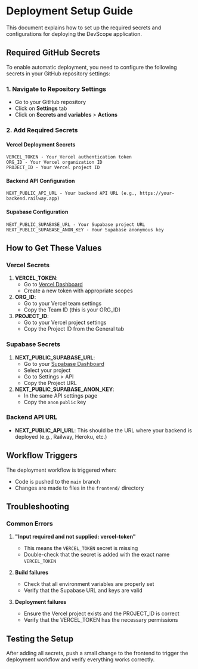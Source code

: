 # Deployment Setup Guide

This document explains how to set up the required secrets and configurations for deploying the DevScope application.

## Required GitHub Secrets

To enable automatic deployment, you need to configure the following secrets in your GitHub repository settings:

### 1. Navigate to Repository Settings

- Go to your GitHub repository
- Click on **Settings** tab
- Click on **Secrets and variables** > **Actions**

### 2. Add Required Secrets

#### Vercel Deployment Secrets

```
VERCEL_TOKEN - Your Vercel authentication token
ORG_ID - Your Vercel organization ID
PROJECT_ID - Your Vercel project ID
```

#### Backend API Configuration

```
NEXT_PUBLIC_API_URL - Your backend API URL (e.g., https://your-backend.railway.app)
```

#### Supabase Configuration

```
NEXT_PUBLIC_SUPABASE_URL - Your Supabase project URL
NEXT_PUBLIC_SUPABASE_ANON_KEY - Your Supabase anonymous key
```

## How to Get These Values

### Vercel Secrets

1. **VERCEL_TOKEN**:
   - Go to [Vercel Dashboard](https://vercel.com/account/tokens)
   - Create a new token with appropriate scopes
2. **ORG_ID**:
   - Go to your Vercel team settings
   - Copy the Team ID (this is your ORG_ID)
3. **PROJECT_ID**:
   - Go to your Vercel project settings
   - Copy the Project ID from the General tab

### Supabase Secrets

1. **NEXT_PUBLIC_SUPABASE_URL**:
   - Go to your [Supabase Dashboard](https://supabase.com/dashboard)
   - Select your project
   - Go to Settings > API
   - Copy the Project URL
2. **NEXT_PUBLIC_SUPABASE_ANON_KEY**:
   - In the same API settings page
   - Copy the `anon` `public` key

### Backend API URL

- **NEXT_PUBLIC_API_URL**: This should be the URL where your backend is deployed (e.g., Railway, Heroku, etc.)

## Workflow Triggers

The deployment workflow is triggered when:

- Code is pushed to the `main` branch
- Changes are made to files in the `frontend/` directory

## Troubleshooting

### Common Errors

1. **"Input required and not supplied: vercel-token"**

   - This means the `VERCEL_TOKEN` secret is missing
   - Double-check that the secret is added with the exact name `VERCEL_TOKEN`

2. **Build failures**

   - Check that all environment variables are properly set
   - Verify that the Supabase URL and keys are valid

3. **Deployment failures**
   - Ensure the Vercel project exists and the PROJECT_ID is correct
   - Verify that the VERCEL_TOKEN has the necessary permissions

## Testing the Setup

After adding all secrets, push a small change to the frontend to trigger the deployment workflow and verify everything works correctly.
